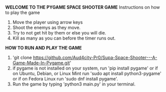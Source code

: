 **WELCOME TO THE PYGAME SPACE SHOOTER GAME**
Instructions on how to play the game
1. Move the player using arrow keys
2. Shoot the enemys as they move.
3. Try to not get hit by them or else you will die.
4. Kill as many as you can before the timer runs out. 

**HOW TO RUN AND PLAY THE GAME**
1. 'git clone https://github.com/Aud4city-Pr0/Supa-Space-Shooter---A-Game-Made-In-Pygame.git'
2. if pygame is not installed on your system, run 'pip install pygame' or if on Ubuntu, Debian, or Linux Mint run 'sudo apt install python3-pygame' or if on Fedora Linux run 'sudo dnf install pygame'.
3. Run the game by typing 'python3 main.py' in your terminal. 
